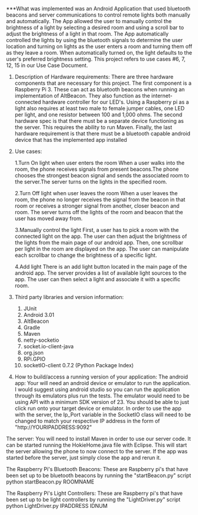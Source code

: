 ***What was implemented was an Android Application that used bluetooth beacons and server communications
to control remote lights both manually and automatically. The App allowed the user to manually control the brightness of a light by 
selecting a desired room and using a scroll bar to adjust the brightness of a light in that room. The App automatically controlled the lights by 
using the bluetooth signals to determine the user location and turning on lights as the user enters a room and turning them off as they leave a room. 
When automatically turned on, the light defaults to the user's preferred brightness setting. This project refers to use cases  #6, 7, 12, 15 in our Use Case Document. 

1. Description of Hardware requirements: 
There are three hardware components that are necessary for this project. The first component is a Raspberry Pi 3. These can act as bluetooth beacons when running an implementation of AltBeacon. They also function as the internet-connected hardware controller for our LED's. Using a Raspberry pi as a light also requires at least two male to female jumper cables, one LED per light, and one resistor between 100 and 1,000 ohms. The second hardware spec is that there must be a separate device functioning as the server. This requires the ability to run Maven. Finally, the last hardware requirement is that there must be a bluetooth capable android device that has the implemented app installed


2. Use cases:
    
    1.Turn On light when user enters the room
    When a user walks into the room, the phone receives signals from present beacons.The phone chooses the strongest beacon signal and sends the associated room to the server.The server turns on the lights in the specified room.

    2.Turn Off light when user leaves the room
    When a user leaves the room, the phone no longer receives the signal from the beacon in that room or receives a stronger signal from another, closer beacon and room. The server turns off the lights of the room and beacon that the
    user has moved away from. 

    3.Manually control the light
    First, a user has to pick a room with the connected light on the app. The user can then adjust the brightness of the lights from the main page of our android app.
    Then, one scrollbar per light in the room are displayed on the app. The user can manipulate each scrollbar to change the brightness of a specific light.

    4.Add light
    There is an add light button located in the main page of the android app. The server provides a list of available light sources to the app. The user can then select a light and associate it with a specific room.
    
3.  Third party libraries and version information:
    
    1. JUnit
    2. Android 3.01
    3. AltBeacon
    4. Gradle
    5. Maven
    6. netty-socketio
    7. socket.io-client-java
    8. org.json
    9. RPi.GPIO
    10. socketIO-client 0.7.2 (Python Package Index)

    
4. How to build/access a running version of your application:
The android app: Your will need an android device or emulator to run the application. I would suggest using android studio so you can run the application through its emulators plus run the tests. The emulator would need to be using API with a minimum SDK version of 23. You should be able to just click run onto your target device or emulator. 
In order to use the app with the server, the Ip_Port variable in the SocketIO class will need to be changed to match your respective IP address in the form of "http://YOURIPADDRESS:9092"

The server: You will need to install Maven in order to use our server code. It can be started running the HokieHome.java file with Eclipse. This will start the server allowing the phone to now connect to the server. If the app was started before the server, just simply close the app and rerun it. 

The Raspberry Pi's Bluetooth Beacons: These are Raspberry pi's that have been set up to be bluetooth beacons by running the "startBeacon.py" script python startBeacon.py ROOMNAME

The Raspberry Pi's Light Controllers: These are Raspberry pi's that have been set up to be light controllers by running the "LightDriver.py" script python LightDriver.py IPADDRESS IDNUM
